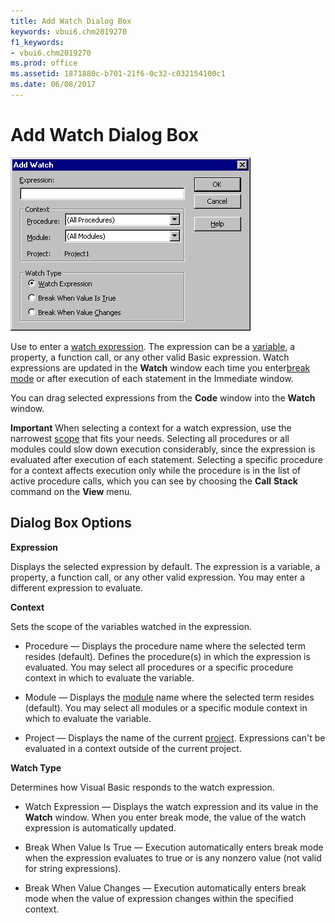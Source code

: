 ```yaml
---
title: Add Watch Dialog Box
keywords: vbui6.chm2019270
f1_keywords:
- vbui6.chm2019270
ms.prod: office
ms.assetid: 1871880c-b701-21f6-0c32-c032154100c1
ms.date: 06/08/2017
---
```



# Add Watch Dialog Box


![Add watch](../../../images/addwatch_ZA01201565.gif)



Use to enter a [watch expression](../../Glossary/vbe-glossary.md). The expression can be a [variable](../../Glossary/vbe-glossary.md), a property, a function call, or any other valid Basic expression. Watch expressions are updated in the  **Watch** window each time you enter[break mode](../../Glossary/vbe-glossary.md) or after execution of each statement in the Immediate window.

You can drag selected expressions from the  **Code** window into the **Watch** window.



 **Important**  When selecting a context for a watch expression, use the narrowest [scope](../../Glossary/vbe-glossary.md) that fits your needs. Selecting all procedures or all modules could slow down execution considerably, since the expression is evaluated after execution of each statement. Selecting a specific procedure for a context affects execution only while the procedure is in the list of active procedure calls, which you can see by choosing the **Call** **Stack** command on the **View** menu.



## Dialog Box Options

 **Expression**

Displays the selected expression by default. The expression is a variable, a property, a function call, or any other valid expression. You may enter a different expression to evaluate.

 **Context**

Sets the scope of the variables watched in the expression.




- Procedure — Displays the procedure name where the selected term resides (default). Defines the procedure(s) in which the expression is evaluated. You may select all procedures or a specific procedure context in which to evaluate the variable.
    
- Module — Displays the [module](../../Glossary/vbe-glossary.md) name where the selected term resides (default). You may select all modules or a specific module context in which to evaluate the variable.
    
- Project — Displays the name of the current [project](../../Glossary/vbe-glossary.md). Expressions can't be evaluated in a context outside of the current project.
    


 **Watch Type**

Determines how Visual Basic responds to the watch expression.




- Watch Expression — Displays the watch expression and its value in the  **Watch** window. When you enter break mode, the value of the watch expression is automatically updated.
    
- Break When Value Is True — Execution automatically enters break mode when the expression evaluates to true or is any nonzero value (not valid for string expressions).
    
- Break When Value Changes — Execution automatically enters break mode when the value of expression changes within the specified context.
    



